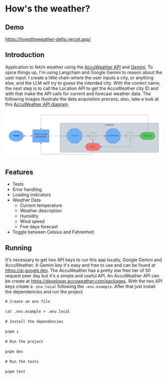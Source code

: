 # How's the weather?

## Demo

https://howstheweather-delta.vercel.app/

## Introduction

Application to fetch weather using the [AccuWeather API](https://developer.accuweather.com/apis) and [Gemini](https://ai.google.dev/). To spice things up, I'm using Langchain and Google Gemini to reason about the user input. I create a little chain where the user inputs a city, or anything else, and the LLM will try to guess the intended city. With the correct name, the next step is to call the Location API to get the AccuWeather city ID and with that make the API calls for current and forecast weather data. The following images illustrate the data acquisition process, also, take a look at this [AccuWeather API diagram](https://developer.accuweather.com/api-flow-diagram).

![API Diagram](/docs/api-call.png "API Call")

## Features

- Tests
- Error handling
- Loading indicators
- Weather Data
  - Current temperature
  - Weather description
  - Humidity
  - Wind speed
  - Five days forecast
- Toggle between Celsius and Fahrenheit

## Running

It's necessary to get two API keys to run this app locally, Google Gemini and AccuWeather. A Gemini key it's easy and free to use and can be found at https://ai.google.dev. The AccuWeather has a pretty low free tier of 50 request peer day but it's a simple and useful API. An AccuWeather API can be create at https://developer.accuweather.com/packages. With the two API keys create a `.env.local` following the `.env.example`. After that just install the dependencies and run the project.

```
# Create an env file

cat .env.example > .env.local

# Install the dependencies

pnpm i

# Run the project

pnpm dev

# Run the tests

pnpm test

```
